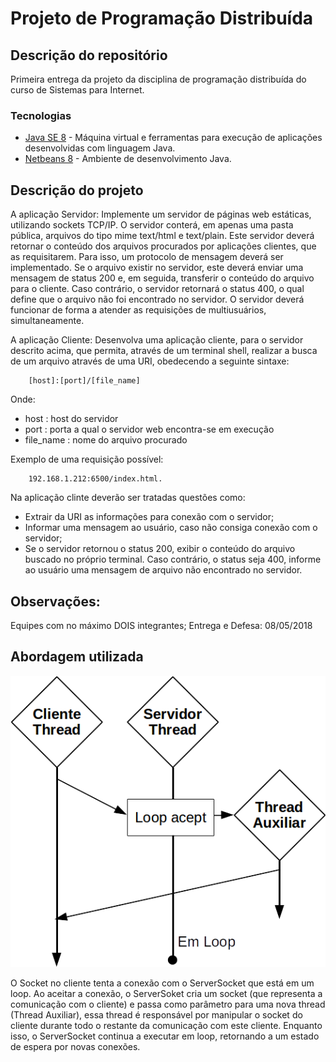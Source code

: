 


# Projeto de Programação Distribuída
## Descrição do repositório
Primeira entrega da projeto da disciplina de programação distribuída do curso de Sistemas para Internet.

### Tecnologias
- [Java SE 8](http://www.oracle.com/technetwork/pt/java/javase/downloads/index.html) - Máquina virtual e ferramentas para execução de aplicações desenvolvidas com linguagem Java. 
- [Netbeans 8](http://www.oracle.com/technetwork/pt/java/javase/downloads/jdk-netbeans-jsp-3413153-ptb.html) - Ambiente de desenvolvimento Java. 


## Descrição do projeto 

A aplicação Servidor:
Implemente um servidor de páginas web estáticas, utilizando sockets TCP/IP. O servidor conterá, em apenas uma pasta pública, arquivos do tipo mime text/html e text/plain. Este servidor deverá retornar o conteúdo dos arquivos procurados por aplicações clientes, que as requisitarem. Para isso, um protocolo de mensagem deverá ser implementado. Se o arquivo existir no servidor, este deverá enviar uma mensagem de status 200 e, em seguida, transferir o conteúdo do arquivo para o cliente. Caso contrário, o servidor retornará o status 400, o qual define que o arquivo não foi encontrado no servidor.
O servidor deverá funcionar de forma a atender as requisições de multiusuários, simultaneamente.


A aplicação Cliente: 
Desenvolva uma aplicação cliente, para o servidor descrito acima, que permita, através de um terminal shell, realizar a busca de um arquivo através de uma URI, obedecendo a seguinte sintaxe:

		[host]:[port]/[file_name]

Onde:
 - host : host do servidor
 - port : porta a qual o servidor web encontra-se em execução
 - file_name : nome do arquivo procurado

Exemplo de uma requisição possível: 
	
		192.168.1.212:6500/index.html.

Na aplicação clinte deverão ser tratadas questões como:
- Extrair da URI as informações para conexão com o servidor; 
- Informar uma mensagem ao usuário, caso não consiga conexão com o servidor;
- Se o servidor retornou o status 200, exibir o conteúdo do arquivo buscado no próprio terminal. Caso contrário, o status seja 400, informe ao usuário uma mensagem de arquivo não encontrado no servidor.




## Observações:
Equipes com no máximo DOIS integrantes;
Entrega e Defesa: 08/05/2018

## Abordagem utilizada


![Cliente Servidor](https://github.com/JoseRaimundo/AppServerMulticliente/blob/master/arquivos/modelo_client_servidor.png)

O Socket no cliente tenta a conexão com o ServerSocket que está em um loop. Ao aceitar a conexão, o ServerSoket cria um socket (que representa a comunicação com o cliente) e passa como parâmetro para uma nova thread (Thread Auxiliar), essa thread é responsável por manipular o socket do cliente durante todo o restante da comunicação com este cliente. Enquanto isso, o ServerSocket continua a executar em loop, retornando a um estado de espera por novas conexões.
